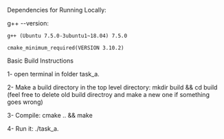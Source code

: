 
Dependencies for Running Locally:

g++ --version:
    
    g++ (Ubuntu 7.5.0-3ubuntu1~18.04) 7.5.0

    cmake_minimum_required(VERSION 3.10.2)


Basic Build Instructions

1- open terminal in folder task_a.

2- Make a build directory in the top level directory: mkdir build && cd build
    (feel free to delete old build directroy and make a new one if something goes wrong)

3- Compile: cmake .. && make

4- Run it: ./task_a.
